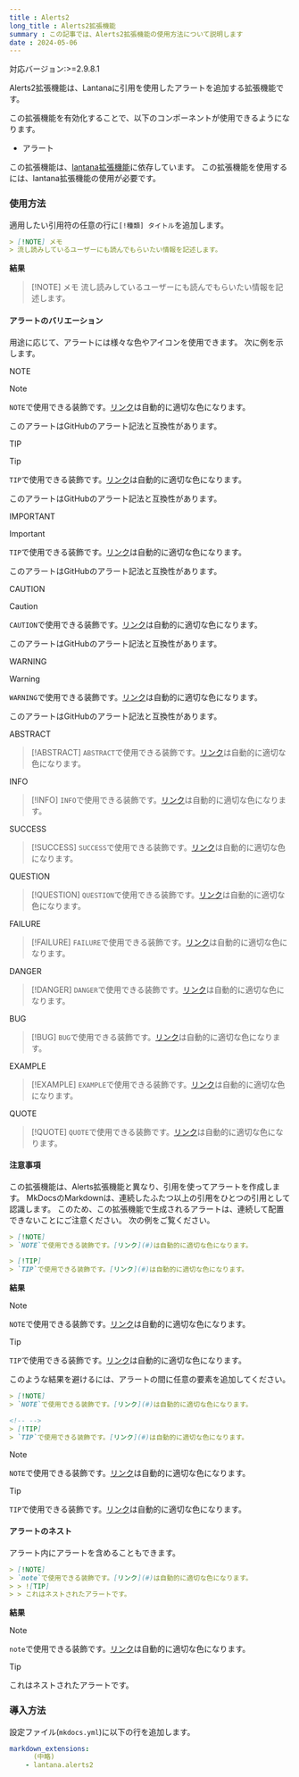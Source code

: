```yaml
---
title : Alerts2
long_title : Alerts2拡張機能
summary : この記事では、Alerts2拡張機能の使用方法について説明します
date : 2024-05-06
---
```


<span class="badge bg-primary">対応バージョン:>=2.9.8.1</span>

Alerts2拡張機能は、Lantanaに引用を使用したアラートを追加する拡張機能です。

この拡張機能を有効化することで、以下のコンポーネントが使用できるようになります。

- アラート

この拡張機能は、[lantana拡張機能](./lantana.md)に依存しています。
この拡張機能を使用するには、lantana拡張機能の使用が必要です。

### 使用方法
適用したい引用符の任意の行に`[!種類] タイトル`を追加します。

```markdown title="Markdown"
> [!NOTE] メモ
> 流し読みしているユーザーにも読んでもらいたい情報を記述します。
```

**結果**

> [!NOTE] メモ
> 流し読みしているユーザーにも読んでもらいたい情報を記述します。

#### アラートのバリエーション
用途に応じて、アラートには様々な色やアイコンを使用できます。
次に例を示します。

NOTE
> [!NOTE]
> `NOTE`で使用できる装飾です。[リンク](#)は自動的に適切な色になります。
> 
> このアラートはGitHubのアラート記法と互換性があります。

TIP
> [!TIP]
> `TIP`で使用できる装飾です。[リンク](#)は自動的に適切な色になります。
> 
> このアラートはGitHubのアラート記法と互換性があります。

IMPORTANT
> [!IMPORTANT]
> `TIP`で使用できる装飾です。[リンク](#)は自動的に適切な色になります。
> 
> このアラートはGitHubのアラート記法と互換性があります。

CAUTION
> [!CAUTION]
> `CAUTION`で使用できる装飾です。[リンク](#)は自動的に適切な色になります。
> 
> このアラートはGitHubのアラート記法と互換性があります。

WARNING
> [!WARNING]
> `WARNING`で使用できる装飾です。[リンク](#)は自動的に適切な色になります。
> 
> このアラートはGitHubのアラート記法と互換性があります。

ABSTRACT
> [!ABSTRACT]
> `ABSTRACT`で使用できる装飾です。[リンク](#)は自動的に適切な色になります。

INFO
> [!INFO]
> `INFO`で使用できる装飾です。[リンク](#)は自動的に適切な色になります。

SUCCESS
> [!SUCCESS]
> `SUCCESS`で使用できる装飾です。[リンク](#)は自動的に適切な色になります。

QUESTION
> [!QUESTION]
> `QUESTION`で使用できる装飾です。[リンク](#)は自動的に適切な色になります。

FAILURE
> [!FAILURE]
> `FAILURE`で使用できる装飾です。[リンク](#)は自動的に適切な色になります。

DANGER
> [!DANGER]
> `DANGER`で使用できる装飾です。[リンク](#)は自動的に適切な色になります。

BUG
> [!BUG]
> `BUG`で使用できる装飾です。[リンク](#)は自動的に適切な色になります。

EXAMPLE
> [!EXAMPLE]
> `EXAMPLE`で使用できる装飾です。[リンク](#)は自動的に適切な色になります。

QUOTE
> [!QUOTE]
> `QUOTE`で使用できる装飾です。[リンク](#)は自動的に適切な色になります。

#### 注意事項

この拡張機能は、Alerts拡張機能と異なり、引用を使ってアラートを作成します。
MkDocsのMarkdownは、連続したふたつ以上の引用をひとつの引用として認識します。
このため、この拡張機能で生成されるアラートは、連続して配置できないことにご注意ください。
次の例をご覧ください。

```md title="Markdown"
> [!NOTE]
> `NOTE`で使用できる装飾です。[リンク](#)は自動的に適切な色になります。

> [!TIP]
> `TIP`で使用できる装飾です。[リンク](#)は自動的に適切な色になります。
```

**結果**

> [!NOTE]
> `NOTE`で使用できる装飾です。[リンク](#)は自動的に適切な色になります。

> [!TIP]
> `TIP`で使用できる装飾です。[リンク](#)は自動的に適切な色になります。

このような結果を避けるには、アラートの間に任意の要素を追加してください。

```md title="Markdown"
> [!NOTE]
> `NOTE`で使用できる装飾です。[リンク](#)は自動的に適切な色になります。

<!-- -->
> [!TIP]
> `TIP`で使用できる装飾です。[リンク](#)は自動的に適切な色になります。
```

> [!NOTE]
> `NOTE`で使用できる装飾です。[リンク](#)は自動的に適切な色になります。

<!-- -->
> [!TIP]
> `TIP`で使用できる装飾です。[リンク](#)は自動的に適切な色になります。

#### アラートのネスト
アラート内にアラートを含めることもできます。

```md title="Markdown"
> [!NOTE]
> `note`で使用できる装飾です。[リンク](#)は自動的に適切な色になります。
> > ![TIP]
> > これはネストされたアラートです。
```

**結果**

> [!NOTE]
> `note`で使用できる装飾です。[リンク](#)は自動的に適切な色になります。
> > [!TIP]
> > これはネストされたアラートです。

### 導入方法
設定ファイル(`mkdocs.yml`)に以下の行を追加します。

```yml title="mkdocs.yml"
markdown_extensions:
      (中略)
    - lantana.alerts2
```
